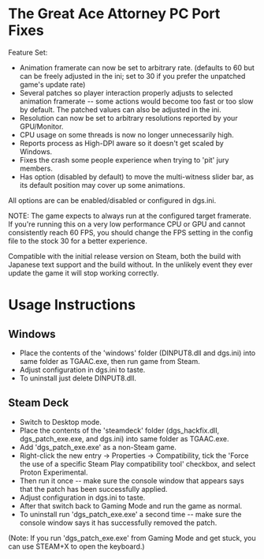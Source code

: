 The Great Ace Attorney PC Port Fixes
====================================

Feature Set:

- Animation framerate can now be set to arbitrary rate. (defaults to 60 but can be freely adjusted in the ini; set to 30 if you prefer the unpatched game's update rate)
- Several patches so player interaction properly adjusts to selected animation framerate -- some actions would become too fast or too slow by default. The patched values can also be adjusted in the ini.
- Resolution can now be set to arbitrary resolutions reported by your GPU/Monitor.
- CPU usage on some threads is now no longer unnecessarily high.
- Reports process as High-DPI aware so it doesn't get scaled by Windows.
- Fixes the crash some people experience when trying to 'pit' jury members.
- Has option (disabled by default) to move the multi-witness slider bar, as its default position may cover up some animations.

All options are can be enabled/disabled or configured in dgs.ini.

NOTE: The game expects to always run at the configured target framerate. If you're running this on a very low performance CPU or GPU and cannot consistently reach 60 FPS, you should change the FPS setting in the config file to the stock 30 for a better experience.

Compatible with the initial release version on Steam, both the build with Japanese text support and the build without. In the unlikely event they ever update the game it will stop working correctly.

Usage Instructions
==================

Windows
-------

- Place the contents of the 'windows' folder (DINPUT8.dll and dgs.ini) into same folder as TGAAC.exe, then run game from Steam.
- Adjust configuration in dgs.ini to taste.
- To uninstall just delete DINPUT8.dll.

Steam Deck
----------

- Switch to Desktop mode.
- Place the contents of the 'steamdeck' folder (dgs_hackfix.dll, dgs_patch_exe.exe, and dgs.ini) into same folder as TGAAC.exe.
- Add 'dgs_patch_exe.exe' as a non-Steam game.
- Right-click the new entry -> Properties -> Compatibility, tick the 'Force the use of a specific Steam Play compatibility tool' checkbox, and select Proton Experimental.
- Then run it once -- make sure the console window that appears says that the patch has been successfully applied.
- Adjust configuration in dgs.ini to taste.
- After that switch back to Gaming Mode and run the game as normal.
- To uninstall run 'dgs_patch_exe.exe' a second time -- make sure the console window says it has successfully removed the patch.

(Note: If you run 'dgs_patch_exe.exe' from Gaming Mode and get stuck, you can use STEAM+X to open the keyboard.)
